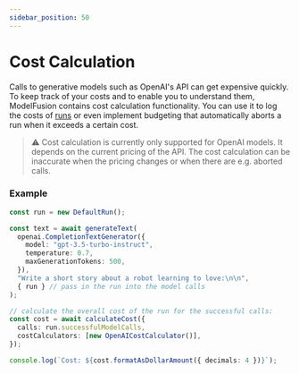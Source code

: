 ```yaml
---
sidebar_position: 50
---
```


# Cost Calculation

Calls to generative models such as OpenAI's API can get expensive quickly. To keep track of your costs and to enable you to understand them, ModelFusion contains cost calculation functionality. You can use it to log the costs of [runs](/guide/util/run) or even implement budgeting that automatically aborts a run when it exceeds a certain cost.

> ⚠️ Cost calculation is currently only supported for OpenAI models. It depends on the current pricing of the API. The cost calculation can be inaccurate when the pricing changes or when there are e.g. aborted calls.

### Example

```ts
const run = new DefaultRun();

const text = await generateText(
  openai.CompletionTextGenerator({
    model: "gpt-3.5-turbo-instruct",
    temperature: 0.7,
    maxGenerationTokens: 500,
  }),
  "Write a short story about a robot learning to love:\n\n",
  { run } // pass in the run into the model calls
);

// calculate the overall cost of the run for the successful calls:
const cost = await calculateCost({
  calls: run.successfulModelCalls,
  costCalculators: [new OpenAICostCalculator()],
});

console.log(`Cost: ${cost.formatAsDollarAmount({ decimals: 4 })}`);
```
